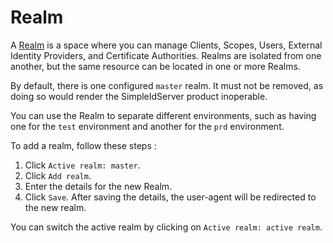 # Realm

A [Realm](../glossary) is a space where you can manage Clients, Scopes, Users, External Identity Providers, and Certificate Authorities. Realms are isolated from one another, but the same resource can be located in one or more Realms.

By default, there is one configured `master` realm. It must not be removed, as doing so would render the SimpleIdServer product inoperable.

You can use the Realm to separate different environments, such as having one for the `test` environment and another for the `prd` environment. 

To add a realm, follow these steps :

1. Click `Active realm: master`.
2. Click `Add realm`.
3. Enter the details for the new Realm.
4. Click `Save`. After saving the details, the user-agent will be redirected to the new realm.

You can switch the active realm by clicking on `Active realm: active realm`.